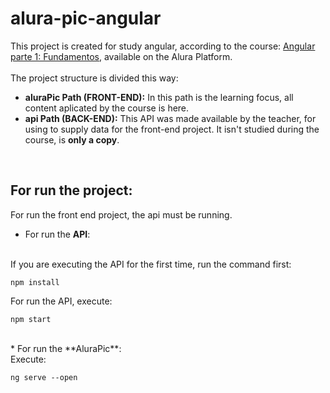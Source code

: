 # alura-pic-angular

This project is created for study angular, according to the course: [Angular parte 1: Fundamentos](https://cursos.alura.com.br/course/angular-fundamentos), available on the Alura Platform. </br></br>
The project structure is divided this way: </br>
* **aluraPic Path (FRONT-END):** In this path is the learning focus, all content aplicated by the course is here. 
* **api Path (BACK-END):** This API was made available by the teacher, for using to supply data for the front-end project. It isn't studied during the course, is **only a copy**.
</br>

## For run the project:

For run the front end project, the api must be running. 
</br>
* For run the **API**:
</br>
 If you are executing the API for the first time, run the command first:

```
npm install
```

For run the API, execute: 

```
npm start
```


</br>
* For run the **AluraPic**:
</br>
Execute:

```
ng serve --open
```

